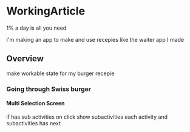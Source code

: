 # WorkingArticle
1% a day is all you need

I'm making an app to make and use recepies like the waiter app I made


## Overview
make workable state for my burger recepie


### Going through Swiss burger

#### Multi Selection Screen

if has sub activities on click show subactivities each activity and subactivities has next
